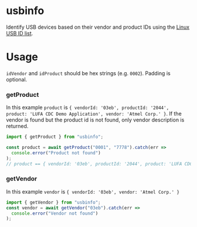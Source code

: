 # usbinfo

Identify USB devices based on their vendor and product IDs using the [Linux USB ID list](http://www.linux-usb.org/usb.ids).

# Usage

`idVendor` and `idProduct` should be hex strings (e.g. `0002`). Padding is optional.

### getProduct

In this example `product` is `{ vendorId: '03eb', productId: '2044', product: 'LUFA CDC Demo Application', vendor: 'Atmel Corp.' }`.
If the vendor is found but the product id is not found, only vendor description is returned.

```typescript
import { getProduct } from "usbinfo";

const product = await getProduct("0001", "7778").catch(err =>
  console.error("Product not found")
);
// product == { vendorId: '03eb', productId: '2044', product: 'LUFA CDC Demo Application', vendor: 'Atmel Corp.' };
```

### getVendor

In this example `vendor` is `{ vendorId: '03eb', vendor: 'Atmel Corp.' }`

```typescript
import { getVendor } from "usbinfo";
const vendor = await getVendor("03eb").catch(err =>
  console.error("Vendor not found")
);
```
